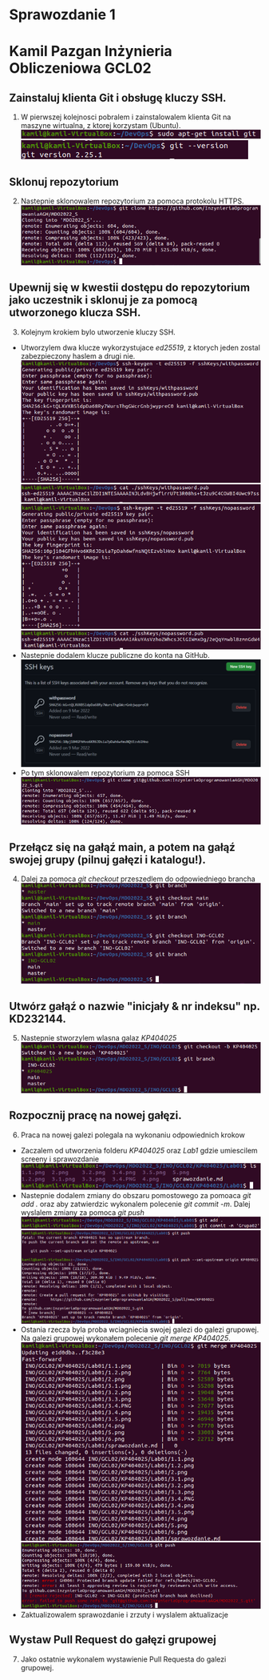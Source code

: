 # Sprawozdanie 1 
# Kamil Pazgan Inżynieria Obliczeniowa GCL02
## Zainstaluj klienta Git i obsługę kluczy SSH.
1. W pierwszej kolejnosci pobralem i zainstalowalem klienta Git na maszyne wirtualna, z ktorej korzystam (Ubuntu).
![](1.1.png)
![](1.2.png)
## Sklonuj repozytorium 
2. Nastepnie sklonowalem repozytorium za pomoca protokolu HTTPS.
![](2.png)
## Upewnij się w kwestii dostępu do repozytorium jako uczestnik i sklonuj je za pomocą utworzonego klucza SSH.
3. Kolejnym krokiem bylo utworzenie kluczy SSH. 
- Utworzylem dwa klucze wykorzystujace *ed25519*, z ktorych jeden zostal zabezpieczony haslem a drugi nie. 
![](3.1.png)![](3.2.png)![](3.3.png)![](3.4.png)
- Nastepnie dodalem klucze publiczne do konta na GitHub. 
![](3.5.PNG)
- Po tym sklonowalem repozytorium za pomoca SSH
![](3.6.png)
## Przełącz się na gałąź main, a potem na gałąź swojej grupy (pilnuj gałęzi i katalogu!).
4. Dalej za pomoca *git checkout* przeszedlem do odpowiedniego brancha
![](4.png)
## Utwórz gałąź o nazwie "inicjały & nr indeksu" np. KD232144.
5. Nastepnie stworzylem wlasna galaz *KP404025*
![](5.png)
## Rozpocznij pracę na nowej gałęzi.
6. Praca na nowej galezi polegala na wykonaniu odpowiednich krokow
- Zaczalem od utworzenia folderu *KP404025* oraz *Lab1* gdzie umiescilem screeny i sprawozdanie
![](6.1.png)
- Nastepnie dodalem zmiany do obszaru pomostowego za pomoaca *git add .* oraz aby zatwierdzic wykonalem polecenie *git commit -m*. Dalej wyslalem zmiany za pomoca *git push* 
![](6.2.png)![](6.3.png)
- Ostania rzecza byla proba wciagniecia swojej galezi do galezi grupowej. Na galezi grupowej wykonałem polecenie *git merge KP404025*.
![](6.4.png)![](6.5.png)
- Zaktualizowalem sprawozdanie i zrzuty i wyslalem aktualizacje
## Wystaw Pull Request do gałęzi grupowej
7. Jako ostatnie wykonalem wystawienie Pull Requesta do galezi grupowej.
